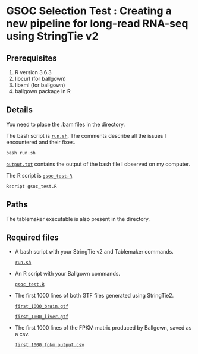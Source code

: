 # GSOC Selection Test : Creating a new pipeline for long-read RNA-seq using StringTie v2

## Prerequisites
1. R version 3.6.3
2. libcurl (for ballgown)
3. libxml (for ballgown)
4. ballgown package in R

## Details

You need to place the .bam files in the directory.

The bash script is [`run.sh`](run.sh).
The comments describe all the issues I encountered and their fixes.


`bash run.sh`

[`output.txt`](output.txt) contains the output of the bash file I observed on my computer.

The R script is [`gsoc_test.R`](gsoc_test.R)

`Rscript gsoc_test.R`

## Paths 

The tablemaker executable is also present in the directory.

## Required files

* A bash script with your StringTie v2 and Tablemaker commands.

   [`run.sh`](run.sh)
* An R script with your Ballgown commands.

   [`gsoc_test.R`](gsoc_test.R)
* The first 1000 lines of both GTF files generated using StringTie2.

   [`first_1000_brain.gtf`](first_1000_brain.gtf)

   [`first_1000_liver.gtf`](first_1000_liver.gtf)
* The first 1000 lines of the FPKM matrix produced by Ballgown, saved as a csv.
   
   [`first_1000_fpkm_output.csv`](first_1000_fpkm_output.csv)

